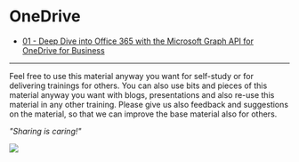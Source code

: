 # OneDrive

- [01 - Deep Dive into Office 365 with the Microsoft Graph API for OneDrive for Business](./01%20Deep%20Dive%20into%20Office%20365%20with%20the%20Microsoft%20Graph%20API%20for%20OneDrive%20for%20Business)

----------

Feel free to use this material anyway you want for self-study or for delivering trainings for others. You can also use bits and pieces of this material anyway you want with blogs, presentations and also re-use this material in any other training. Please give us also feedback and suggestions on the material, so that we can improve the base material also for others.

*"Sharing is caring!"*

<img src="https://telemetry.sharepointpnp.com/TrainingContent/OneDrive/readme.md" />